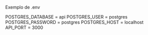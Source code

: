 Exemplo de .env

POSTGRES_DATABASE = api
POSTGRES_USER = postgres
POSTGRES_PASSWORD = postgres
POSTGRES_HOST = localhost
API_PORT = 3000
